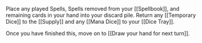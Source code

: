 Place any played Spells, Spells removed from your [[Spellbook]], and remaining cards in your hand into your discard pile. Return any [[Temporary Dice]] to the [[Supply]] and any [[Mana Dice]] to your [[Dice Tray]].

Once you have finished this, move on to [[Draw your hand for next turn]].

